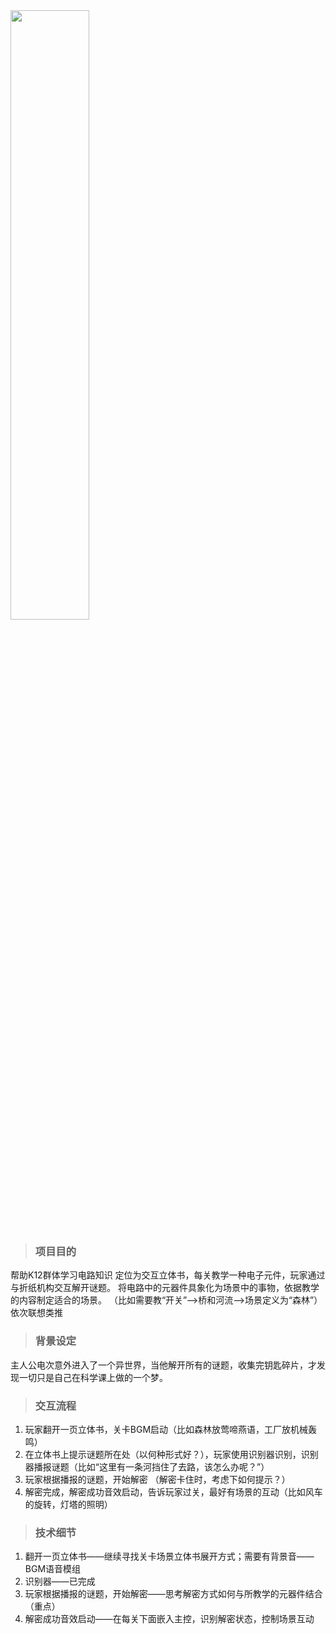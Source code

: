 <img src="https://cdn.jsdelivr.net/gh/zimaStrawer/doubleQ_Image/Elegami.png" width="50%">  

> ### 项目目的  

帮助K12群体学习电路知识
定位为交互立体书，每关教学一种电子元件，玩家通过与折纸机构交互解开谜题。
将电路中的元器件具象化为场景中的事物，依据教学的内容制定适合的场景。
（比如需要教“开关”—>桥和河流—>场景定义为“森林”）依次联想类推

> ### 背景设定  

主人公电次意外进入了一个异世界，当他解开所有的谜题，收集完钥匙碎片，才发现一切只是自己在科学课上做的一个梦。  

> ### 交互流程    

1. 玩家翻开一页立体书，关卡BGM启动（比如森林放莺啼燕语，工厂放机械轰鸣）
2. 在立体书上提示谜题所在处（以何种形式好？），玩家使用识别器识别，识别器播报谜题（比如“这里有一条河挡住了去路，该怎么办呢？”）
3. 玩家根据播报的谜题，开始解密
（解密卡住时，考虑下如何提示？）
4. 解密完成，解密成功音效启动，告诉玩家过关，最好有场景的互动（比如风车的旋转，灯塔的照明）  

> ### 技术细节  

1. 翻开一页立体书——继续寻找关卡场景立体书展开方式；需要有背景音——BGM语音模组
2. 识别器——已完成
3. 玩家根据播报的谜题，开始解密——思考解密方式如何与所教学的元器件结合（重点）
4. 解密成功音效启动——在每关下面嵌入主控，识别解密状态，控制场景互动  
